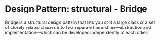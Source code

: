 # Design Pattern: structural - Bridge
Bridge is a structural design pattern that lets you split a large class or a set of closely related classes into two separate hierarchies—abstraction and implementation—which can be developed independently of each other.